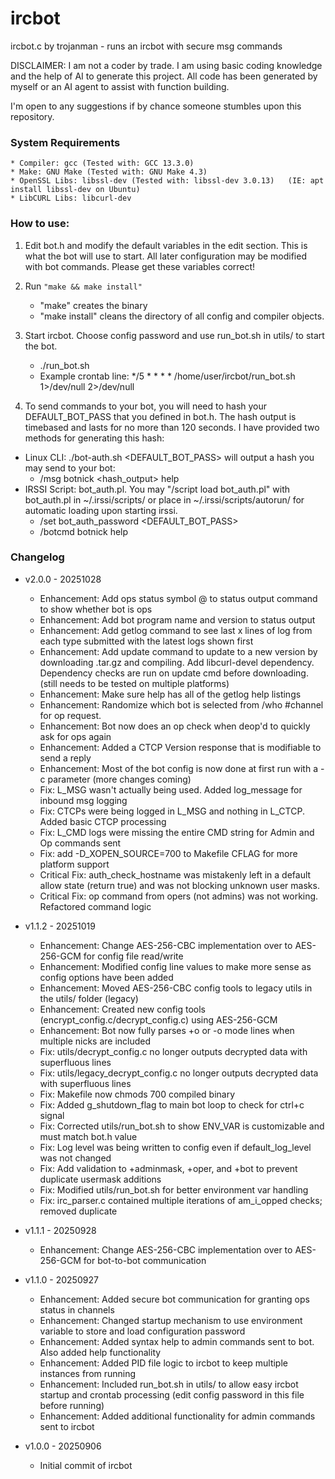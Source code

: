 # ircbot
ircbot.c by trojanman - runs an ircbot with secure msg commands

DISCLAIMER: I am not a coder by trade. I am using basic coding knowledge and the help of AI to generate this project.
All code has been generated by myself or an AI agent to assist with function building. 

I'm open to any suggestions if by chance someone stumbles upon this repository.


### System Requirements
    * Compiler: gcc (Tested with: GCC 13.3.0)
    * Make: GNU Make (Tested with: GNU Make 4.3)
    * OpenSSL Libs: libssl-dev (Tested with: libssl-dev 3.0.13)   (IE: apt install libssl-dev on Ubuntu)
    * LibCURL Libs: libcurl-dev

### How to use:
1) Edit bot.h and modify the default variables in the edit section. This is what the bot will use to start. All later configuration may be modified with bot commands. Please get these variables correct!

2) Run `"make && make install"`
    * "make" creates the binary
    * "make install" cleans the directory of all config and compiler objects.

3) Start ircbot. Choose config password and use run_bot.sh in utils/ to start the bot. 
    * ./run_bot.sh
    * Example crontab line:  */5 * * * * /home/user/ircbot/run_bot.sh 1>/dev/null 2>/dev/null

4) To send commands to your bot, you will need to hash your DEFAULT_BOT_PASS that you defined in bot.h. The hash output is timebased and lasts for no more than 120 seconds. I have provided two methods for generating this hash:
* Linux CLI: ./bot-auth.sh <DEFAULT_BOT_PASS> will output a hash you may send to your bot: 
    * /msg botnick <hash_output> help
* IRSSI Script: bot_auth.pl. You may "/script load bot_auth.pl" with bot_auth.pl in ~/.irssi/scripts/ or place in ~/.irssi/scripts/autorun/ for automatic loading upon starting irssi. 
    * /set bot_auth_password <DEFAULT_BOT_PASS>
    * /botcmd botnick help

### Changelog

* v2.0.0 - 20251028
    * Enhancement: Add ops status symbol @ to status output command to show whether bot is ops
    * Enhancement: Add bot program name and version to status output
    * Enhancement: Add getlog command to see last x lines of log from each type submitted with the latest logs shown first
    * Enhancement: Add update command to update to a new version by downloading .tar.gz and compiling. Add libcurl-devel dependency. Dependency checks are run on update cmd before downloading. (still needs to be tested on multiple platforms)
    * Enhancement: Make sure help has all of the getlog help listings
    * Enhancement: Randomize which bot is selected from /who #channel for op request.
    * Enhancement: Bot now does an op check when deop'd to quickly ask for ops again
    * Enhancement: Added a CTCP Version response that is modifiable to send a reply
    * Enhancement: Most of the bot config is now done at first run with a -c parameter (more changes coming)
    * Fix: L_MSG wasn't actually being used. Added log_message for inbound msg logging
    * Fix: CTCPs were being logged in L_MSG and nothing in L_CTCP. Added basic CTCP processing
    * Fix: L_CMD logs were missing the entire CMD string for Admin and Op commands sent
    * Fix: add -D_XOPEN_SOURCE=700 to Makefile CFLAG for more platform support
    * Critical Fix: auth_check_hostname was mistakenly left in a default allow state (return true) and was not blocking unknown user masks.
    * Critical Fix: op command from opers (not admins) was not working. Refactored command logic

* v1.1.2 - 20251019
    * Enhancement: Change AES-256-CBC implementation over to AES-256-GCM for config file read/write
    * Enhancement: Modified config line values to make more sense as config options have been added
    * Enhancement: Moved AES-256-CBC config tools to legacy utils in the utils/ folder (legacy)
    * Enhancement: Created new config tools (encrypt_config.c/decrypt_config.c) using AES-256-GCM
    * Enhancement: Bot now fully parses +o or -o mode lines when multiple nicks are included
    * Fix: utils/decrypt_config.c no longer outputs decrypted data with superfluous lines
    * Fix: utils/legacy_decrypt_config.c no longer outputs decrypted data with superfluous lines
    * Fix: Makefile now chmods 700 compiled binary
    * Fix: Added g_shutdown_flag to main bot loop to check for ctrl+c signal
    * Fix: Corrected utils/run_bot.sh to show ENV_VAR is customizable and must match bot.h value
    * Fix: Log level was being written to config even if default_log_level was not changed
    * Fix: Add validation to +adminmask, +oper, and +bot to prevent duplicate usermask additions
    * Fix: Modified utils/run_bot.sh for better environment var handling
    * Fix: irc_parser.c contained multiple iterations of am_i_opped checks; removed duplicate

* v1.1.1 - 20250928
    * Enhancement: Change AES-256-CBC implementation over to AES-256-GCM for bot-to-bot communication

* v1.1.0 - 20250927
    * Enhancement: Added secure bot communication for granting ops status in channels
    * Enhancement: Changed startup mechanism to use environment variable to store and load configuration password
    * Enhancement: Added syntax help to admin commands sent to bot. Also added help <command> functionality
    * Enhancement: Added PID file logic to ircbot to keep multiple instances from running
    * Enhancement: Included run_bot.sh in utils/ to allow easy ircbot startup and crontab processing (edit config password in this file before running)
    * Enhancement: Added additional functionality for admin commands sent to ircbot

* v1.0.0 - 20250906
    * Initial commit of ircbot

